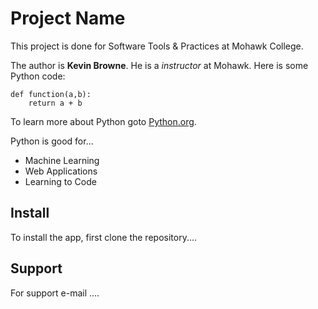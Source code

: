 # Project Name

This project is done for Software Tools & Practices at Mohawk College.

The author is **Kevin Browne**.  He is a _instructor_ at Mohawk.  Here is some Python code:

```
def function(a,b):
    return a + b
```
To learn more about Python goto [Python.org](https://www.python.org).

Python is good for...
- Machine Learning
- Web Applications
- Learning to Code

## Install

To install the app, first clone the repository....

## Support

For support e-mail ....


